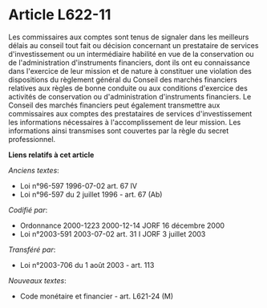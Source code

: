 # Article L622-11

Les commissaires aux comptes sont tenus de signaler dans les meilleurs délais au conseil tout fait ou décision concernant un
prestataire de services d'investissement ou un intermédiaire habilité en vue de la conservation ou de l'administration
d'instruments financiers, dont ils ont eu connaissance dans l'exercice de leur mission et de nature à constituer une
violation des dispositions du règlement général du Conseil des marchés financiers relatives aux règles de bonne conduite ou
aux conditions d'exercice des activités de conservation ou d'administration d'instruments financiers. Le Conseil des marchés
financiers peut également transmettre aux commissaires aux comptes des prestataires de services d'investissement les
informations nécessaires à l'accomplissement de leur mission. Les informations ainsi transmises sont couvertes par la règle
du secret professionnel.

**Liens relatifs à cet article**

_Anciens textes_:

  - Loi n°96-597 1996-07-02 art. 67 IV
  - Loi n°96-597 du 2 juillet 1996 - art. 67 (Ab)

_Codifié par_:

  - Ordonnance 2000-1223 2000-12-14 JORF 16 décembre 2000
  - Loi n°2003-591 2003-07-02 art. 31 I JORF 3 juillet 2003

_Transféré par_:

  - Loi n°2003-706 du 1 août 2003 - art. 113

_Nouveaux textes_:

  - Code monétaire et financier - art. L621-24 (M)
